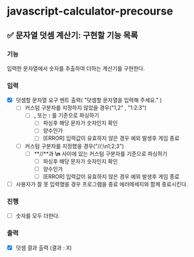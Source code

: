 # javascript-calculator-precourse

## ✅ 문자열 덧셈 계산기: 구현할 기능 목록

### 기능

입력한 문자열에서 숫자를 추출하여 더하는 계산기를 구현한다.

### 입력

- [x] 덧셈할 문자열 요구 멘트 출력( "덧셈할 문자열을 입력해 주세요." )
  - [ ] 커스텀 구분자를 지정하지 않았을 경우("1,2" , "1:2:3")
    - [ ] **,** 또는 **:** 를 기준으로 파싱하기
      - [ ] 파싱후 해당 문자가 숫자인지 확인
      - [ ] 양수인가
      - [ ] [ERROR] 입력값이 유효하지 않은 경우 예외 발생후 게임 종료
  - [ ] 커스텀 구분자를 지정했을 경우("//;\n1;2;3")
    - [ ] **//**과 **\n** 사이에 있는 커스텀 구분자를 기준으로 파싱하기
      - [ ] 파싱후 해당 문자가 숫자인지 확인
      - [ ] 양수인가
      - [ ] [ERROR] 입력값이 유효하지 않은 경우 예외 발생후 게임 종료
- [ ] 사용자가 잘 못 입력했을 경우 프로그램을 종료 에러메세지와 함께 종료시킨다.

### 진행

- [ ] 숫자를 모두 더한다.

### 출력

- [x] 덧셈 결과 출력 (결과 : X)
